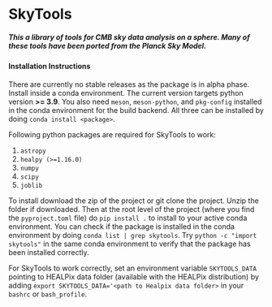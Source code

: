 # SkyTools

##### *This a library of tools for CMB sky data analysis on a sphere. Many of these tools have been ported from the Planck Sky Model.*

#### Installation Instructions

There are currently no stable releases as the package is in alpha phase. Install inside a conda environment. The current version targets python version **>= 3.9**. You also need `meson`, `meson-python`, and `pkg-config` installed in the conda environment for the build backend. All three can be installed by doing `conda install <package>`.


Following python packages are required for SkyTools to work: 
1. `astropy` 
2. `healpy (>=1.16.0)` 
3. `numpy` 
4. `scipy` 
5. `joblib` 

To install download the zip of the project or git clone the project. Unzip the folder if downloaded. Then at the root level of the project (where you find the `pyproject.toml` file) do `pip install .` to install to your active conda environment. You can check if the package is installed in the conda environment by doing `conda list | grep skytools`. Try `python -c "import skytools"` in the same conda environment to verify that the package has been installed correctly. 

For SkyTools to work correctly, set an environment variable `SKYTOOLS_DATA` pointing to HEALPix data folder (available with the HEALPix distribution) by adding `export SKYTOOLS_DATA='<path to Healpix data folder>` in your `bashrc` or `bash_profile`.